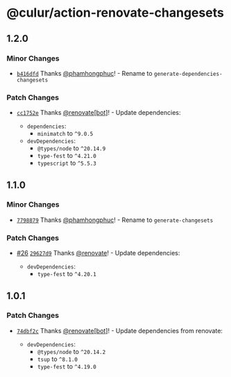 # @culur/action-renovate-changesets

## 1.2.0

### Minor Changes

- [`b416dfd`](https://github.com/culur/culur/commit/b416dfd2c17e98f55874c5d5d036347d703b74af) Thanks [@phamhongphuc](https://github.com/phamhongphuc)! - Rename to `generate-dependencies-changesets`

### Patch Changes

- [`cc1752e`](https://github.com/culur/culur/commit/cc1752e7e5e87a6d9f4e2fb97470ef4737cff7db) Thanks [@renovate[bot]](https://github.com/renovate%5Bbot%5D)! - Update dependencies:

  - `dependencies`:
    - `minimatch` to `^9.0.5`
  - `devDependencies`:
    - `@types/node` to `^20.14.9`
    - `type-fest` to `^4.21.0`
    - `typescript` to `^5.5.3`

## 1.1.0

### Minor Changes

- [`7798879`](https://github.com/culur/culur/commit/77988797484b47af773475d0b4e91030244f018a) Thanks [@phamhongphuc](https://github.com/phamhongphuc)! - Rename to `generate-changesets`

### Patch Changes

- [#26](https://github.com/culur/culur/pull/26) [`29627d9`](https://github.com/culur/culur/commit/29627d9f3d8966a6010e89fb79c61efd9aa3ba69) Thanks [@renovate](https://github.com/apps/renovate)! - Update dependencies:

  - `devDependencies`:
    - `type-fest` to `^4.20.1`

## 1.0.1

### Patch Changes

- [`74dbf2c`](https://github.com/culur/culur/commit/74dbf2c0050b30e9289aa7879c4cbb9ac103f4d3) Thanks [@renovate[bot]](https://github.com/renovate%5Bbot%5D)! - Update dependencies from renovate:

  - `devDependencies`:
    - `@types/node` to `^20.14.2`
    - `tsup` to `^8.1.0`
    - `type-fest` to `^4.19.0`
